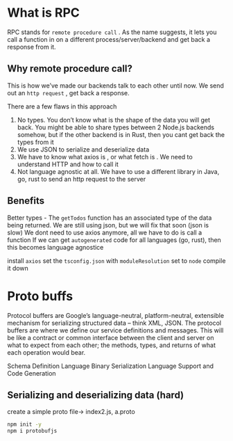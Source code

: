 # What is RPC

RPC stands for `remote procedure call` . As the name suggests, it lets you call a function in on a different process/server/backend and get back a response from it.

## Why remote procedure call?

This is how we’ve made our backends talk to each other until now.
We send out an `http request` , get back a response.

There are a few flaws in this approach

1. No types. You don’t know what is the shape of the data you will get back. You might be able to share types between 2 Node.js backends somehow, but if the other backend is in Rust, then you cant get back the types from it
2. We use JSON to serialize and deserialize data
3. We have to know what axios is , or what fetch is . We need to understand HTTP and how to call it
4. Not language agnostic at all. We have to use a different library in Java, go, rust to send an http request to the server

## Benefits

Better types - The `getTodos` function has an associated type of the data being returned.
We are still using json, but we will fix that soon (json is slow)
We dont need to use axios anymore, all we have to do is call a function
If we can get `autogenerated` code for all languages (go, rust), then this becomes language agnostice

install `axios`
set the `tsconfig.json` with `moduleResolution` set to `node`
compile it down

# Proto buffs

Protocol buffers are Google’s language-neutral, platform-neutral, extensible mechanism for serializing structured data – think XML, JSON.
The protocol buffers are where we define our service definitions and messages. This will be like a contract or common interface between the client and server on what to expect from each other; the methods, types, and returns of what each operation would bear.

Schema Definition Language
Binary Serialization
Language Support and Code Generation

## Serializing and deserializing data (hard)

create a simple proto file-> index2.js, a.proto

```bash
npm init -y
npm i protobufjs
```
